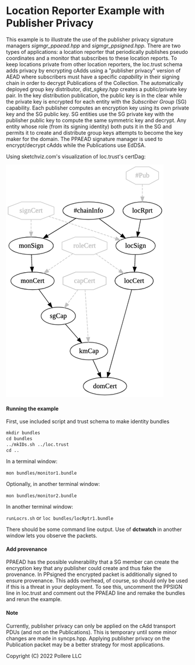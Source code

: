 # Location Reporter Example with Publisher Privacy

This example is to illustrate the use of the publisher privacy signature managers *sigmgr_ppaead.hpp* and *sigmgr_ppsigned.hpp*. There are two types of applications: a location reporter that periodically publishes pseudo coordinates and a monitor that subscribes to these location reports. To keep locations private from other location reporters, the loc.trust schema adds privacy by encrypting cAdds using a "publisher privacy" version of AEAD where subscribers must have a specific *capability* in their signing chain in order to decrypt Publications of the Collection. The automatically deployed group key distributor, *dist_sgkey.hpp* creates a public/private key pair. In the key distribution publication, the public key is in the clear while the private key is encrypted for each entity with the *Subscriber Group* (SG) capability. Each publisher computes an encryption key using its own private key and the SG public key. SG entities use the SG private key with the publisher public key to compute the same symmetric key and decrypt.  Any entity whose role (from its signing identity) both puts it in the SG and permits it to create and distribute group keys attempts to become the key maker for the domain. The PPAEAD signature manager is used to encrypt/decrypt cAdds while the Publications use EdDSA.

Using sketchviz.com's visualization of loc.trust's certDag:

![](./loc.png)

#### Running the example

First, use included script and trust schema to make identity bundles

```
mkdir bundles
cd bundles
../mkIDs.sh ../loc.trust
cd ..
```

In a terminal window:

`mon bundles/monitor1.bundle`

Optionally, in another terminal window:

`mon bundles/monitor2.bundle`

In another terminal window:

`runLocrs.sh` or `loc bundles/locRptr1.bundle`

There should be some command line output. Use of **dctwatch** in another window lets you observe the packets.

#### Add provenance

PPAEAD has the possible vulnerability that a SG member can create the encryption key that any publisher could create and thus fake the provenance. In PPsigned the encrypted packet is additionally signed to ensure provenance. This adds overhead, of course, so should only be used if this is a threat in your deployment. To see this, uncomment the PPSIGN line in loc.trust and comment out the PPAEAD line and remake the bundles and rerun the example.

#### Note

Currently, publisher privacy can only be applied on the cAdd transport PDUs (and not on the Publications). This is temporary until some minor changes are made in syncps.hpp. Applying publisher privacy on the Publication packet may be a better strategy for most applications.

Copyright (C) 2022 Pollere LLC
